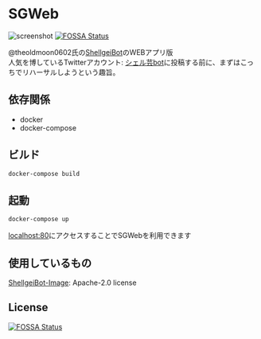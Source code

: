 # SGWeb

![screenshot](screenshot.png)
[![FOSSA Status](https://app.fossa.io/api/projects/git%2Bgithub.com%2Fkekeho%2FSGWeb.svg?type=shield)](https://app.fossa.io/projects/git%2Bgithub.com%2Fkekeho%2FSGWeb?ref=badge_shield)

@theoldmoon0602氏の[ShellgeiBot](https://github.com/theoldmoon0602/ShellgeiBot)のWEBアプリ版  
人気を博しているTwitterアカウント: [シェル芸bot](https://twitter.com/minyoruminyon)に投稿する前に、まずはこっちでリハーサルしようという趣旨。

## 依存関係

- docker  
- docker-compose  

## ビルド

```sh
docker-compose build
```

## 起動

```sh
docker-compose up
```

[localhost:80](http://localhost:80)にアクセスすることでSGWebを利用できます


## 使用しているもの

[ShellgeiBot-Image](https://github.com/theoldmoon0602/ShellgeiBot-Image): Apache-2.0 license


## License
[![FOSSA Status](https://app.fossa.io/api/projects/git%2Bgithub.com%2Fkekeho%2FSGWeb.svg?type=large)](https://app.fossa.io/projects/git%2Bgithub.com%2Fkekeho%2FSGWeb?ref=badge_large)